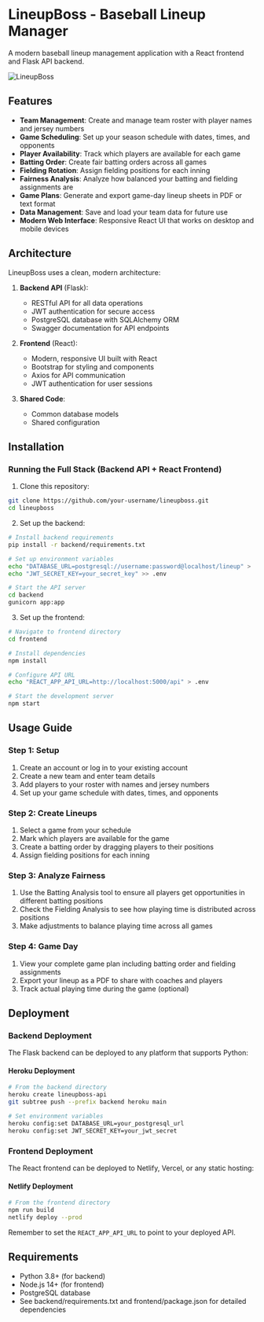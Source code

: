 # LineupBoss - Baseball Lineup Manager

A modern baseball lineup management application with a React frontend and Flask API backend.

![LineupBoss](https://github.com/your-username/lineupboss/raw/main/screenshot.png)

## Features

- **Team Management**: Create and manage team roster with player names and jersey numbers
- **Game Scheduling**: Set up your season schedule with dates, times, and opponents
- **Player Availability**: Track which players are available for each game
- **Batting Order**: Create fair batting orders across all games
- **Fielding Rotation**: Assign fielding positions for each inning
- **Fairness Analysis**: Analyze how balanced your batting and fielding assignments are
- **Game Plans**: Generate and export game-day lineup sheets in PDF or text format
- **Data Management**: Save and load your team data for future use
- **Modern Web Interface**: Responsive React UI that works on desktop and mobile devices

## Architecture

LineupBoss uses a clean, modern architecture:

1. **Backend API** (Flask):
   - RESTful API for all data operations
   - JWT authentication for secure access
   - PostgreSQL database with SQLAlchemy ORM
   - Swagger documentation for API endpoints

2. **Frontend** (React):
   - Modern, responsive UI built with React
   - Bootstrap for styling and components
   - Axios for API communication
   - JWT authentication for user sessions

3. **Shared Code**:
   - Common database models
   - Shared configuration

## Installation

### Running the Full Stack (Backend API + React Frontend)

1. Clone this repository:
```bash
git clone https://github.com/your-username/lineupboss.git
cd lineupboss
```

2. Set up the backend:
```bash
# Install backend requirements
pip install -r backend/requirements.txt

# Set up environment variables
echo "DATABASE_URL=postgresql://username:password@localhost/lineup" > .env
echo "JWT_SECRET_KEY=your_secret_key" >> .env

# Start the API server
cd backend
gunicorn app:app
```

3. Set up the frontend:
```bash
# Navigate to frontend directory
cd frontend

# Install dependencies
npm install

# Configure API URL
echo "REACT_APP_API_URL=http://localhost:5000/api" > .env

# Start the development server
npm start
```

## Usage Guide

### Step 1: Setup
1. Create an account or log in to your existing account
2. Create a new team and enter team details
3. Add players to your roster with names and jersey numbers
4. Set up your game schedule with dates, times, and opponents

### Step 2: Create Lineups
1. Select a game from your schedule
2. Mark which players are available for the game
3. Create a batting order by dragging players to their positions
4. Assign fielding positions for each inning

### Step 3: Analyze Fairness
1. Use the Batting Analysis tool to ensure all players get opportunities in different batting positions
2. Check the Fielding Analysis to see how playing time is distributed across positions
3. Make adjustments to balance playing time across all games

### Step 4: Game Day
1. View your complete game plan including batting order and fielding assignments
2. Export your lineup as a PDF to share with coaches and players
3. Track actual playing time during the game (optional)

## Deployment

### Backend Deployment
The Flask backend can be deployed to any platform that supports Python:

#### Heroku Deployment
```bash
# From the backend directory
heroku create lineupboss-api
git subtree push --prefix backend heroku main

# Set environment variables
heroku config:set DATABASE_URL=your_postgresql_url
heroku config:set JWT_SECRET_KEY=your_jwt_secret
```

### Frontend Deployment
The React frontend can be deployed to Netlify, Vercel, or any static hosting:

#### Netlify Deployment
```bash
# From the frontend directory
npm run build
netlify deploy --prod
```
Remember to set the `REACT_APP_API_URL` to point to your deployed API.

## Requirements

- Python 3.8+ (for backend)
- Node.js 14+ (for frontend)
- PostgreSQL database
- See backend/requirements.txt and frontend/package.json for detailed dependencies